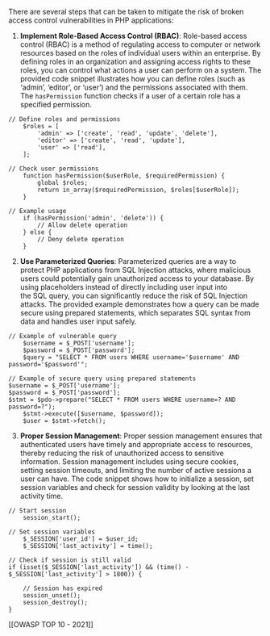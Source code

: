 There are several steps that can be taken to mitigate the risk of broken access control vulnerabilities in PHP applications:

1. **Implement Role-Based Access Control (RBAC)**: Role-based access control (RBAC) is a method of regulating access to computer or network resources based on the roles of individual users within an enterprise. By defining roles in an organization and assigning access rights to these roles, you can control what actions a user can perform on a system. The provided code snippet illustrates how you can define roles (such as ‘admin’, ‘editor’, or ‘user’) and the permissions associated with them. The `hasPermission` function checks if a user of a certain role has a specified permission.
```
// Define roles and permissions
	$roles = [
		'admin' => ['create', 'read', 'update', 'delete'], 
		'editor' => ['create', 'read', 'update'], 
		'user' => ['read'],
	];
	
// Check user permissions
	function hasPermission($userRole, $requiredPermission) { 
		global $roles; 
		return in_array($requiredPermission, $roles[$userRole]); 
	}
	
// Example usage
	if (hasPermission('admin', 'delete')) { 
		// Allow delete operation 
	} else { 
		// Deny delete operation 
	}
```

2. **Use Parameterized Queries**: Parameterized queries are a way to protect PHP applications from SQL Injection attacks, where malicious users could potentially gain unauthorized access to your database. By using placeholders instead of directly including user input into the SQL query, you can significantly reduce the risk of SQL Injection attacks. The provided example demonstrates how a query can be made secure using prepared statements, which separates SQL syntax from data and handles user input safely.
```
// Example of vulnerable query
	$username = $_POST['username']; 
	$password = $_POST['password']; 
	$query = "SELECT * FROM users WHERE username='$username' AND password='$password'";

// Example of secure query using prepared statements
$username = $_POST['username']; 
$password = $_POST['password']; 
$stmt = $pdo->prepare("SELECT * FROM users WHERE username=? AND password=?"); 
	$stmt->execute([$username, $password]); 
	$user = $stmt->fetch();
```

3. **Proper Session Management**: Proper session management ensures that authenticated users have timely and appropriate access to resources, thereby reducing the risk of unauthorized access to sensitive information. Session management includes using secure cookies, setting session timeouts, and limiting the number of active sessions a user can have. The code snippet shows how to initialize a session, set session variables and check for session validity by looking at the last activity time.
```
// Start session
	session_start();
	
// Set session variables
	$_SESSION['user_id'] = $user_id; 
	$_SESSION['last_activity'] = time();

// Check if session is still valid
if (isset($_SESSION['last_activity']) && (time() - $_SESSION['last_activity'] > 1800)) {

	// Session has expired
	session_unset(); 
	session_destroy(); 
}
```


[[OWASP TOP 10 - 2021]]
